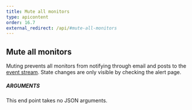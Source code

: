 ```yaml
---
title: Mute all monitors
type: apicontent
order: 16.7
external_redirect: /api/#mute-all-monitors
---
```


## Mute all monitors
Muting prevents all monitors from notifying through email and posts to the [event stream](/graphing/event_stream/). State changes are only visible by checking the alert page.

##### ARGUMENTS

This end point takes no JSON arguments.